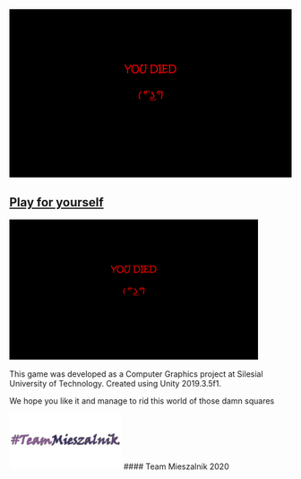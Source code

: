 <img src="readme/u_died.png" height="300px">

## [Play for yourself](https://team-mieszalnik.github.io/CuadradosDeMiedo/)



<img src="readme/u_died.png" height="250px"/>

This game was developed as a Computer Graphics project at Silesial University of Technology.
Created using Unity 2019.3.5f1.

We hope you like it and manage to rid this world of those damn squares






<img src="readme/logoTM.png" height="100px"/>
#### Team Mieszalnik 2020
